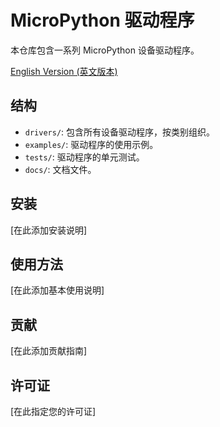 # MicroPython 驱动程序

本仓库包含一系列 MicroPython 设备驱动程序。

[English Version (英文版本)](./README.md)

## 结构

- `drivers/`: 包含所有设备驱动程序，按类别组织。
- `examples/`: 驱动程序的使用示例。
- `tests/`: 驱动程序的单元测试。
- `docs/`: 文档文件。

## 安装

[在此添加安装说明]

## 使用方法

[在此添加基本使用说明]

## 贡献

[在此添加贡献指南]

## 许可证

[在此指定您的许可证]
